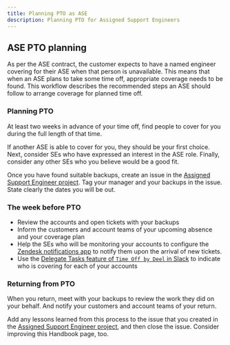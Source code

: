 ```yaml
---
title: Planning PTO as ASE
description: Planning PTO for Assigned Support Engineers
---
```


## ASE PTO planning

As per the ASE contract, the customer expects to have a named engineer covering
for their ASE when that person is unavailable. This means that when an ASE
plans to take some time off, appropriate coverage needs to be found. This
workflow describes the recommended steps an ASE should follow to arrange
coverage for planned time off.

### Planning PTO

At least two weeks in advance of your time off, find people to cover for you
during the full length of that time.

If another ASE is able to cover for you, they should be your first choice. Next,
consider SEs who have expressed an interest in the ASE role. Finally, consider
any other SEs who you believe would be a good fit.

Once you have found suitable backups, create an issue in the
[Assigned Support Engineer project](https://gitlab.com/gitlab-com/support/assigned-support-engineers/-/issues).
Tag your manager and your backups in the issue. State clearly the dates you
will be out.

### The week before PTO

- Review the accounts and open tickets with your backups
- Inform the customers and account teams of your upcoming absence and your
  coverage plan
- Help the SEs who will be monitoring your accounts to configure the
  [Zendesk notifications app](/handbook/security/customer-support-operations/docs/zendesk/apps#notifications-app)
  to notify them upon the arrival of new tickets.
- Use the [Delegate Tasks feature of `Time Off by Deel` in Slack](https://help.letsdeel.com/hc/en-gb/articles/11901927070737-How-To-Request-Time-Off-With-Deel-Plugin#h_01GNY1Q325CCDEMASHZCMMY4RS)
  to indicate who is covering for each of your accounts

### Returning from PTO

When you return, meet with your backups to review the work they did on your
behalf. And notify your customers and account teams of your return.

Add any lessons learned from this process to the issue that you created in the
[Assigned Support Engineer project](https://gitlab.com/gitlab-com/support/assigned-support-engineers/-/issues),
and then close the issue. Consider improving this Handbook page, too.
